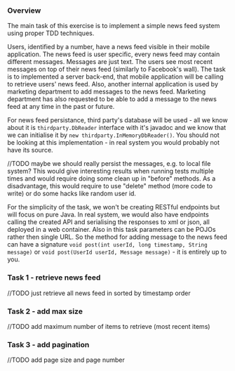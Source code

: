 ### Overview

The main task of this exercise is to implement a simple news feed system using proper TDD techniques.

Users, identified by a number, have a news feed visible in their mobile application. The news feed is user specific, every news feed may contain different messages. Messages are just text. The users see most recent messages on top of their news feed (similarly to Facebook's wall). The task is to implemented a server back-end, that mobile application will be calling to retrieve users' news feed. Also, another internal application is used by marketing department to add messages to the news feed. Marketing department has also requested to be able to add a message to the news feed at any time in the past or future.

For news feed persistance, third party's database will be used - all we know about it is ```thirdparty.DbReader``` interface with it's javadoc and we know that we can initialise it by ```new thirdparty.InMemoryDbReader()```. You should not be looking at this implementation - in real system you would probably not have its source.

//TODO maybe we should really persist the messages, e.g. to local file system? This would give interesting results when running tests multiple times and would require doing some clean up in "before" methods. As a disadvantage, this would require to use "delete" method (more code to write) or do some hacks like random user id.

For the simplicity of the task, we won't be creating RESTful endpoints but will focus on pure Java. In real system, we would also have endpoints calling the created API and serialising the responses to xml or json, all deployed in a web container. Also in this task parameters can be POJOs rather then single URL. So the method for adding message to the news feed can have a signature ```void post(int userId, long timestamp, String message)``` or ```void post(UserId userId, Message message)``` - it is entirely up to you.

### Task 1 - retrieve news feed

//TODO just retrieve all news feed in sorted by timestamp order

### Task 2 - add max size

//TODO add maximum number of items to retrieve (most recent items)

### Task 3 - add pagination

//TODO add page size and page number
